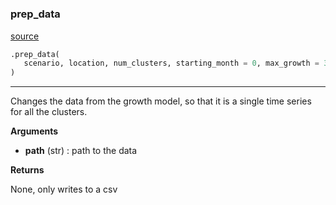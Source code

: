 #


### prep_data
[source](https://github.com/allfed/Seaweed-Upscaling-Model/blob/master/src/preprocessing.py/#L9)
```python
.prep_data(
   scenario, location, num_clusters, starting_month = 0, max_growth = 30
)
```

---
Changes the data from the growth model, so that it is a
single time series for all the clusters.

**Arguments**

* **path** (str) : path to the data


**Returns**

None, only writes to a csv
